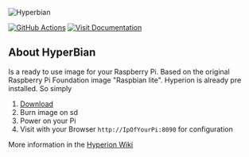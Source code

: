 ![Hyperbian](https://raw.githubusercontent.com/Hyperion-Project/HyperBian/master/hyperbian.png)

[![GitHub Actions](https://github.com/Hyperion-Project/HyperBian/workflows/HyperBian%20release/badge.svg)](https://github.com/hyperion-project/HyperBian/actions)
[![Visit Documentation](https://img.shields.io/website?down_message=offline&label=Documentation%20%20&up_message=online&url=https%3A%2F%2Fdocs.hyperion-project.org)](https://docs.hyperion-project.org/en/user/HyperBian.html)

## About HyperBian

Is a ready to use image for your Raspberry Pi. Based on the original Raspberry Pi Foundation image "Raspbian lite". Hyperion is already pre installed. So simply
1. [Download](https://github.com/Hyperion-Project/HyperBian/releases)
2. Burn image on sd 
3. Power on your Pi
4. Visit with your Browser `http://IpOfYourPi:8090` for configuration

More information in the [Hyperion Wiki](https://docs.hyperion-project.org/en/user/HyperBian.html)<br>
